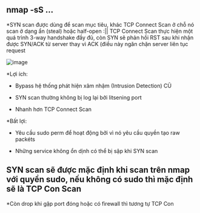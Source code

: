 nmap -sS ...
--------------
*SYN scan được dùng để scan mục tiêu, khác TCP Connect Scan ở chỗ nó scan ở dạng ẩn (steal) hoặc half-open :||
  TCP Connect Scan thực hiện một quá trình 3-way handshake đầy đủ, còn SYN sẽ phản hồi RST sau khi nhận được SYN/ACK từ server thay vì ACK (điều này ngăn chặn server   liên tục request 
  
![image](https://github.com/Myozz/nmap/assets/94811005/b3ee2a22-4db6-46ca-890d-27d3b49da510)

*Lợi ích:

  - Bypass hệ thống phát hiện xâm nhậm (Intrusion Detection) CŨ
  
  - SYN scan thường không bị log lại bởi litsening port
  
  - Nhanh hơn TCP Connect Scan

*Bất lợi:
  
  - Yêu cầu sudo perm để hoạt động bởi vì nó yêu cầu quyền tạo raw packéts 
  
  - Những service không ổn dịnh có thể bị sập khi SYN scan

SYN scan sẽ được mặc định khi scan trên nmap với quyền sudo, nếu không có sudo thì mặc định sẽ là TCP Con Scan
--------------

*Còn drop khi gặp port đóng hoặc có firewall thì tương tự TCP Con

